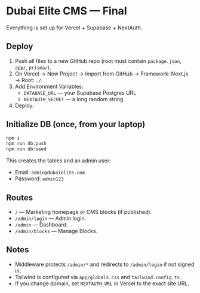 # Dubai Elite CMS — Final

Everything is set up for Vercel + Supabase + NextAuth.

## Deploy

1. Push all files to a new GitHub repo (root must contain `package.json`, `app/`, `prisma/`).
2. On Vercel → New Project → Import from GitHub → Framework: Next.js → Root: `./`.
3. Add Environment Variables:
   - `DATABASE_URL` — your Supabase Postgres URL
   - `NEXTAUTH_SECRET` — a long random string
4. Deploy.

## Initialize DB (once, from your laptop)

```bash
npm i
npm run db:push
npm run db:seed
```

This creates the tables and an admin user:

- Email: `admin@dubaielite.com`
- Password: `admin123`

## Routes

- `/` — Marketing homepage or CMS blocks (if published).
- `/admin/login` — Admin login.
- `/admin` — Dashboard.
- `/admin/blocks` — Manage Blocks.

## Notes

- Middleware protects `/admin/*` and redirects to `/admin/login` if not signed in.
- Tailwind is configured via `app/globals.css` and `tailwind.config.ts`.
- If you change domain, set `NEXTAUTH_URL` in Vercel to the exact site URL.
